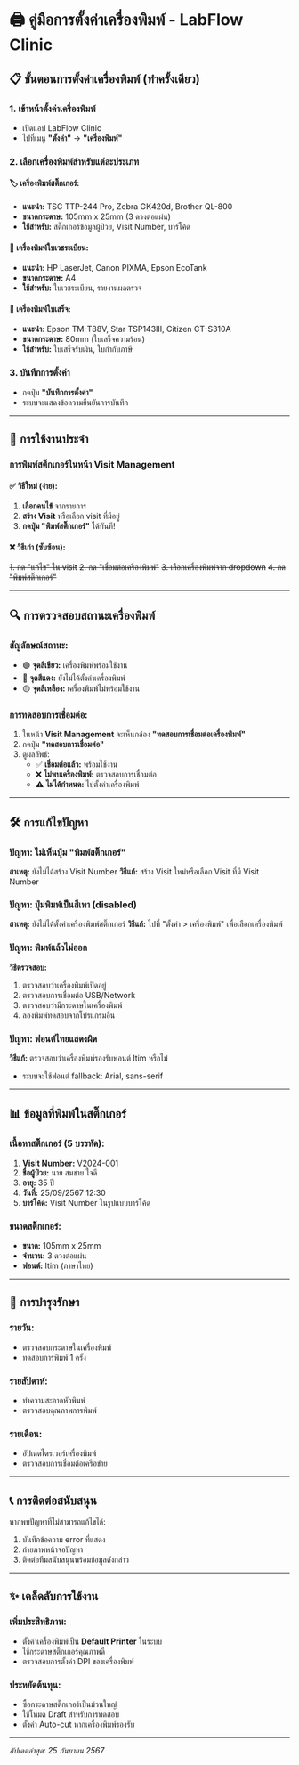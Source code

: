 # 🖨️ คู่มือการตั้งค่าเครื่องพิมพ์ - LabFlow Clinic

## 📋 ขั้นตอนการตั้งค่าเครื่องพิมพ์ (ทำครั้งเดียว)

### 1. เข้าหน้าตั้งค่าเครื่องพิมพ์
- เปิดแอป LabFlow Clinic
- ไปที่เมนู **"ตั้งค่า"** → **"เครื่องพิมพ์"**

### 2. เลือกเครื่องพิมพ์สำหรับแต่ละประเภท

#### 🏷️ เครื่องพิมพ์สติ๊กเกอร์:
- **แนะนำ:** TSC TTP-244 Pro, Zebra GK420d, Brother QL-800
- **ขนาดกระดาษ:** 105mm x 25mm (3 ดวงต่อแผ่น)
- **ใช้สำหรับ:** สติ๊กเกอร์ข้อมูลผู้ป่วย, Visit Number, บาร์โค้ด

#### 📄 เครื่องพิมพ์ใบเวชระเบียน:
- **แนะนำ:** HP LaserJet, Canon PIXMA, Epson EcoTank
- **ขนาดกระดาษ:** A4
- **ใช้สำหรับ:** ใบเวชระเบียน, รายงานผลตรวจ

#### 🧾 เครื่องพิมพ์ใบเสร็จ:
- **แนะนำ:** Epson TM-T88V, Star TSP143III, Citizen CT-S310A
- **ขนาดกระดาษ:** 80mm (ใบเสร็จความร้อน)
- **ใช้สำหรับ:** ใบเสร็จรับเงิน, ใบกำกับภาษี

### 3. บันทึกการตั้งค่า
- กดปุ่ม **"บันทึกการตั้งค่า"**
- ระบบจะแสดงข้อความยืนยันการบันทึก

---

## 🚀 การใช้งานประจำ

### การพิมพ์สติ๊กเกอร์ในหน้า Visit Management

#### ✅ วิธีใหม่ (ง่าย):
1. **เลือกคนไข้** จากรายการ
2. **สร้าง Visit** หรือเลือก visit ที่มีอยู่
3. **กดปุ่ม "พิมพ์สติ๊กเกอร์"** ได้ทันที!

#### ❌ วิธีเก่า (ซับซ้อน):
~~1. กด "แก้ไข" ใน visit~~
~~2. กด "เชื่อมต่อเครื่องพิมพ์"~~
~~3. เลือกเครื่องพิมพ์จาก dropdown~~
~~4. กด "พิมพ์สติ๊กเกอร์"~~

---

## 🔍 การตรวจสอบสถานะเครื่องพิมพ์

### สัญลักษณ์สถานะ:
- 🟢 **จุดสีเขียว:** เครื่องพิมพ์พร้อมใช้งาน
- 🔴 **จุดสีแดง:** ยังไม่ได้ตั้งค่าเครื่องพิมพ์
- 🟡 **จุดสีเหลือง:** เครื่องพิมพ์ไม่พร้อมใช้งาน

### การทดสอบการเชื่อมต่อ:
1. ในหน้า **Visit Management** จะเห็นกล่อง **"ทดสอบการเชื่อมต่อเครื่องพิมพ์"**
2. กดปุ่ม **"ทดสอบการเชื่อมต่อ"**
3. ดูผลลัพธ์:
   - ✅ **เชื่อมต่อแล้ว:** พร้อมใช้งาน
   - ❌ **ไม่พบเครื่องพิมพ์:** ตรวจสอบการเชื่อมต่อ
   - ⚠️ **ไม่ได้กำหนด:** ไปตั้งค่าเครื่องพิมพ์

---

## 🛠️ การแก้ไขปัญหา

### ปัญหา: ไม่เห็นปุ่ม "พิมพ์สติ๊กเกอร์"
**สาเหตุ:** ยังไม่ได้สร้าง Visit Number
**วิธีแก้:** สร้าง Visit ใหม่หรือเลือก Visit ที่มี Visit Number

### ปัญหา: ปุ่มพิมพ์เป็นสีเทา (disabled)
**สาเหตุ:** ยังไม่ได้ตั้งค่าเครื่องพิมพ์สติ๊กเกอร์
**วิธีแก้:** ไปที่ "ตั้งค่า > เครื่องพิมพ์" เพื่อเลือกเครื่องพิมพ์

### ปัญหา: พิมพ์แล้วไม่ออก
**วิธีตรวจสอบ:**
1. ตรวจสอบว่าเครื่องพิมพ์เปิดอยู่
2. ตรวจสอบการเชื่อมต่อ USB/Network
3. ตรวจสอบว่ามีกระดาษในเครื่องพิมพ์
4. ลองพิมพ์ทดสอบจากโปรแกรมอื่น

### ปัญหา: ฟอนต์ไทยแสดงผิด
**วิธีแก้:** ตรวจสอบว่าเครื่องพิมพ์รองรับฟอนต์ Itim หรือไม่
- ระบบจะใช้ฟอนต์ fallback: Arial, sans-serif

---

## 📊 ข้อมูลที่พิมพ์ในสติ๊กเกอร์

### เนื้อหาสติ๊กเกอร์ (5 บรรทัด):
1. **Visit Number:** V2024-001
2. **ชื่อผู้ป่วย:** นาย สมชาย ใจดี
3. **อายุ:** 35 ปี
4. **วันที่:** 25/09/2567 12:30
5. **บาร์โค้ด:** Visit Number ในรูปแบบบาร์โค้ด

### ขนาดสติ๊กเกอร์:
- **ขนาด:** 105mm x 25mm
- **จำนวน:** 3 ดวงต่อแผ่น
- **ฟอนต์:** Itim (ภาษาไทย)

---

## 🔧 การบำรุงรักษา

### รายวัน:
- ตรวจสอบกระดาษในเครื่องพิมพ์
- ทดสอบการพิมพ์ 1 ครั้ง

### รายสัปดาห์:
- ทำความสะอาดหัวพิมพ์
- ตรวจสอบคุณภาพการพิมพ์

### รายเดือน:
- อัปเดตไดรเวอร์เครื่องพิมพ์
- ตรวจสอบการเชื่อมต่อเครือข่าย

---

## 📞 การติดต่อสนับสนุน

หากพบปัญหาที่ไม่สามารถแก้ไขได้:
1. บันทึกข้อความ error ที่แสดง
2. ถ่ายภาพหน้าจอปัญหา
3. ติดต่อทีมสนับสนุนพร้อมข้อมูลดังกล่าว

---

## ✨ เคล็ดลับการใช้งาน

### เพิ่มประสิทธิภาพ:
- ตั้งค่าเครื่องพิมพ์เป็น **Default Printer** ในระบบ
- ใช้กระดาษสติ๊กเกอร์คุณภาพดี
- ตรวจสอบการตั้งค่า DPI ของเครื่องพิมพ์

### ประหยัดต้นทุน:
- ซื้อกระดาษสติ๊กเกอร์เป็นม้วนใหญ่
- ใช้โหมด Draft สำหรับการทดสอบ
- ตั้งค่า Auto-cut หากเครื่องพิมพ์รองรับ

---

*อัปเดตล่าสุด: 25 กันยายน 2567*
